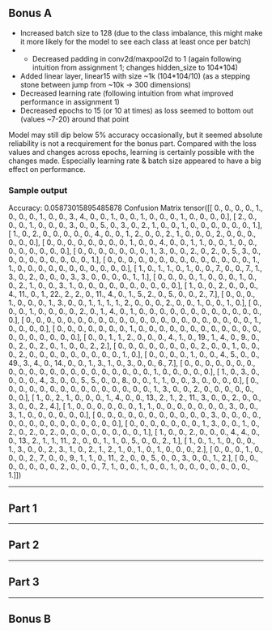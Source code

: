 ## Bonus A
- Increased batch size to 128 (due to the class imbalance, this might make it more likely for the model to see each class at least once per batch)
- - Decreased padding in conv2d/maxpool2d to 1 (again following intuition from assignment 1; changes hidden_size to 104*104)
- Added linear layer, linear15 with size ~1k (104*104/10) (as a stepping stone between jump from ~10k -> 300 dimensions)
- Decreased learning rate (following intuition from what improved performance in assignment 1)
- Decreased epochs to 15 (or 10 at times) as loss seemed to bottom out (values ~7-20) around that point

Model may still dip below 5% accuracy occasionally, but it seemed absolute reliability is not a recquirement for the bonus part. Compared with the loss values and changes across epochs, learning is certainly possible with the changes made. Especially learning rate & batch size appeared to have a big effect on performance.

### Sample output
Accuracy: 0.05873015895485878
Confusion Matrix
tensor([[ 0.,  0.,  0.,  0.,  1.,  0.,  0.,  0.,  1.,  0.,  0.,  3.,  4.,  0.,
          0.,  1.,  0.,  0.,  1.,  0.,  0.,  0.,  1.,  0.,  0.,  0.,  0.],
        [ 2.,  0.,  0.,  0.,  1.,  0.,  0.,  0.,  3.,  0.,  0.,  5.,  0.,  3.,
          0.,  2.,  1.,  0.,  0.,  1.,  0.,  0.,  0.,  0.,  0.,  0.,  1.],
        [ 1.,  0.,  2.,  0.,  0.,  0.,  0.,  0.,  4.,  0.,  0.,  1.,  2.,  0.,
          0.,  2.,  1.,  0.,  0.,  0.,  2.,  0.,  0.,  0.,  0.,  0.,  0.],
        [ 0.,  0.,  0.,  0.,  0.,  0.,  0.,  0.,  1.,  0.,  0.,  4.,  0.,  0.,
          1.,  1.,  0.,  0.,  1.,  0.,  0.,  0.,  0.,  0.,  0.,  0.,  0.],
        [ 0.,  0.,  0.,  0.,  0.,  0.,  0.,  1.,  3.,  0.,  0.,  2.,  0.,  2.,
          0.,  5.,  3.,  0.,  0.,  0.,  0.,  0.,  0.,  0.,  0.,  0.,  1.],
        [ 0.,  0.,  0.,  0.,  0.,  0.,  0.,  0.,  0.,  0.,  0.,  0.,  0.,  0.,
          1.,  1.,  0.,  0.,  0.,  0.,  0.,  0.,  0.,  0.,  0.,  0.,  0.],
        [ 1.,  0.,  1.,  1.,  0.,  1.,  0.,  0.,  7.,  0.,  0.,  7.,  1.,  3.,
          0.,  2.,  0.,  0.,  0.,  3.,  3.,  0.,  0.,  0.,  0.,  1.,  1.],
        [ 0.,  0.,  0.,  0.,  1.,  0.,  0.,  0.,  1.,  0.,  0.,  2.,  1.,  0.,
          0.,  3.,  1.,  0.,  0.,  0.,  0.,  0.,  0.,  0.,  0.,  0.,  0.],
        [ 1.,  0.,  0.,  2.,  0.,  0.,  0.,  4., 11.,  0.,  1., 22.,  2.,  2.,
          0., 11.,  4.,  0.,  1.,  5.,  2.,  0.,  5.,  0.,  0.,  2.,  7.],
        [ 0.,  0.,  0.,  1.,  0.,  0.,  0.,  1.,  3.,  0.,  0.,  1.,  1.,  1.,
          1.,  2.,  0.,  0.,  0.,  2.,  0.,  0.,  1.,  0.,  0.,  1.,  0.],
        [ 0.,  0.,  0.,  1.,  0.,  0.,  0.,  0.,  2.,  0.,  1.,  4.,  0.,  1.,
          0.,  0.,  0.,  0.,  0.,  0.,  0.,  0.,  0.,  0.,  0.,  0.,  0.],
        [ 0.,  0.,  0.,  0.,  0.,  0.,  0.,  0.,  0.,  0.,  0.,  0.,  0.,  0.,
          0.,  0.,  0.,  0.,  0.,  0.,  0.,  0.,  1.,  0.,  0.,  0.,  0.],
        [ 0.,  0.,  0.,  0.,  0.,  0.,  0.,  1.,  0.,  0.,  0.,  0.,  0.,  0.,
          0.,  0.,  0.,  0.,  0.,  0.,  0.,  0.,  0.,  0.,  0.,  0.,  0.],
        [ 0.,  0.,  1.,  1.,  2.,  0.,  0.,  0.,  4.,  1.,  0., 19.,  1.,  4.,
          0.,  9.,  0.,  0.,  2.,  0.,  2.,  0.,  1.,  0.,  0.,  2.,  2.],
        [ 0.,  0.,  0.,  0.,  0.,  0.,  0.,  0.,  2.,  0.,  0.,  1.,  0.,  0.,
          0.,  2.,  0.,  0.,  0.,  0.,  0.,  0.,  0.,  0.,  0.,  1.,  0.],
        [ 0.,  0.,  0.,  0.,  1.,  0.,  0.,  4.,  5.,  0.,  0., 49.,  3.,  4.,
          0., 14.,  0.,  0.,  1.,  3.,  1.,  0.,  3.,  0.,  0.,  6.,  7.],
        [ 0.,  0.,  0.,  0.,  0.,  0.,  0.,  0.,  0.,  0.,  0.,  0.,  0.,  0.,
          0.,  0.,  0.,  0.,  0.,  0.,  0.,  1.,  0.,  0.,  0.,  0.,  0.],
        [ 1.,  0.,  3.,  0.,  0.,  0.,  0.,  4.,  3.,  0.,  0.,  5.,  5.,  0.,
          0.,  8.,  0.,  0.,  1.,  1.,  0.,  0.,  3.,  0.,  0.,  0.,  0.],
        [ 0.,  0.,  0.,  0.,  0.,  0.,  0.,  0.,  0.,  0.,  0.,  0.,  0.,  0.,
          0.,  1.,  3.,  0.,  0.,  2.,  0.,  0.,  0.,  0.,  0.,  0.,  0.],
        [ 1.,  0.,  2.,  1.,  0.,  0.,  0.,  1.,  4.,  0.,  0., 13.,  2.,  1.,
          2., 11.,  3.,  0.,  0.,  2.,  0.,  0.,  3.,  0.,  0.,  2.,  4.],
        [ 1.,  0.,  0.,  0.,  0.,  0.,  0.,  1.,  1.,  0.,  0.,  0.,  0.,  0.,
          0.,  0.,  3.,  0.,  0.,  3.,  1.,  0.,  0.,  0.,  0.,  0.,  0.],
        [ 0.,  0.,  0.,  0.,  0.,  0.,  0.,  0.,  0.,  0.,  0.,  3.,  0.,  0.,
          0.,  0.,  0.,  0.,  0.,  0.,  0.,  0.,  0.,  0.,  0.,  0.,  0.],
        [ 0.,  0.,  0.,  0.,  0.,  0.,  0.,  1.,  3.,  0.,  0.,  1.,  0.,  2.,
          0.,  2.,  0.,  2.,  0.,  0.,  0.,  0.,  0.,  0.,  0.,  0.,  1.],
        [ 1.,  0.,  0.,  2.,  0.,  0.,  0.,  4.,  4.,  0.,  0., 13.,  2.,  1.,
          1., 11.,  2.,  0.,  0.,  1.,  1.,  0.,  5.,  0.,  0.,  2.,  1.],
        [ 1.,  0.,  1.,  1.,  0.,  0.,  0.,  1.,  3.,  0.,  0.,  2.,  3.,  1.,
          0.,  2.,  1.,  2.,  1.,  0.,  1.,  0.,  1.,  0.,  0.,  0.,  2.],
        [ 0.,  0.,  0.,  1.,  0.,  0.,  0.,  2.,  7.,  0.,  0.,  9.,  1.,  1.,
          0., 11.,  2.,  0.,  0.,  5.,  0.,  0.,  3.,  0.,  0.,  1.,  2.],
        [ 0.,  0.,  0.,  0.,  0.,  0.,  0.,  2.,  0.,  0.,  0.,  7.,  1.,  0.,
          0.,  1.,  0.,  0.,  1.,  0.,  0.,  0.,  0.,  0.,  0.,  0.,  1.]])
___

## Part 1

___

## Part 2

___

## Part 3

___

## Bonus B

